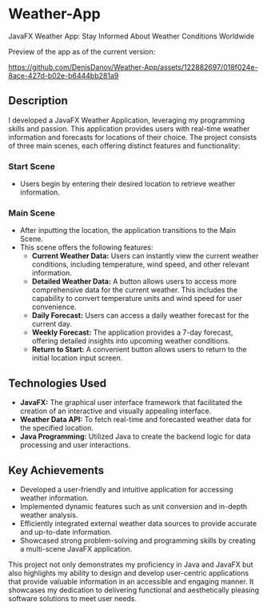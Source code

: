 # Weather-App
JavaFX Weather App: Stay Informed About Weather Conditions Worldwide

Preview of the app as of the current version: 

https://github.com/DenisDanov/Weather-App/assets/122882697/018f024e-8ace-427d-b02e-b6444bb281a9

## Description

I developed a JavaFX Weather Application, leveraging my programming skills and passion. This application provides users with real-time weather information and forecasts for locations of their choice. The project consists of three main scenes, each offering distinct features and functionality:

### Start Scene

- Users begin by entering their desired location to retrieve weather information.

### Main Scene

- After inputting the location, the application transitions to the Main Scene.
- This scene offers the following features:
  - **Current Weather Data:** Users can instantly view the current weather conditions, including temperature, wind speed, and other relevant information.
  - **Detailed Weather Data:** A button allows users to access more comprehensive data for the current weather. This includes the capability to convert temperature units and wind speed for user convenience.
  - **Daily Forecast:** Users can access a daily weather forecast for the current day.
  - **Weekly Forecast:** The application provides a 7-day forecast, offering detailed insights into upcoming weather conditions.
  - **Return to Start:** A convenient button allows users to return to the initial location input screen.

## Technologies Used

- **JavaFX:** The graphical user interface framework that facilitated the creation of an interactive and visually appealing interface.
- **Weather Data API:** To fetch real-time and forecasted weather data for the specified location.
- **Java Programming:** Utilized Java to create the backend logic for data processing and user interactions.

## Key Achievements

- Developed a user-friendly and intuitive application for accessing weather information.
- Implemented dynamic features such as unit conversion and in-depth weather analysis.
- Efficiently integrated external weather data sources to provide accurate and up-to-date information.
- Showcased strong problem-solving and programming skills by creating a multi-scene JavaFX application.

This project not only demonstrates my proficiency in Java and JavaFX but also highlights my ability to design and develop user-centric applications that provide valuable information in an accessible and engaging manner. It showcases my dedication to delivering functional and aesthetically pleasing software solutions to meet user needs.






